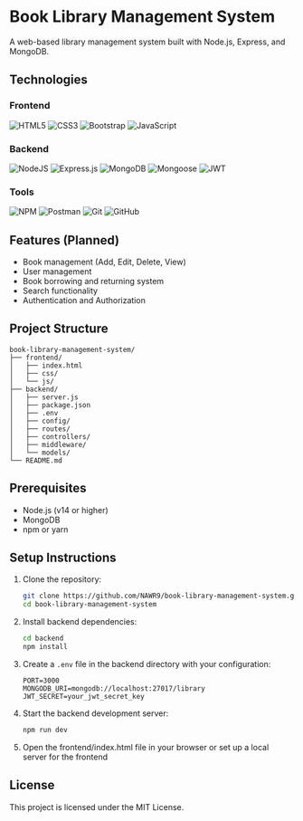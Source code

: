 ﻿# Book Library Management System

A web-based library management system built with Node.js, Express, and MongoDB.

## Technologies

### Frontend

![HTML5](https://img.shields.io/badge/html5-%23E34F26.svg?style=for-the-badge&logo=html5&logoColor=white)
![CSS3](https://img.shields.io/badge/css3-%231572B6.svg?style=for-the-badge&logo=css3&logoColor=white)
![Bootstrap](https://img.shields.io/badge/bootstrap-%23563D7C.svg?style=for-the-badge&logo=bootstrap&logoColor=white)
![JavaScript](https://img.shields.io/badge/javascript-%23323330.svg?style=for-the-badge&logo=javascript&logoColor=%23F7DF1E)

### Backend

![NodeJS](https://img.shields.io/badge/node.js-6DA55F?style=for-the-badge&logo=node.js&logoColor=white)
![Express.js](https://img.shields.io/badge/express.js-%23404d59.svg?style=for-the-badge&logo=express&logoColor=%2361DAFB)
![MongoDB](https://img.shields.io/badge/mongodb-%234ea94b.svg?style=for-the-badge&logo=mongodb&logoColor=white)
![Mongoose](https://img.shields.io/badge/mongoose-%2300f.svg?style=for-the-badge&logo=mongoose&logoColor=white)
![JWT](https://img.shields.io/badge/JWT-black?style=for-the-badge&logo=JSON%20web%20tokens)

### Tools

![NPM](https://img.shields.io/badge/NPM-%23CB3837.svg?style=for-the-badge&logo=npm&logoColor=white)
![Postman](https://img.shields.io/badge/Postman-FF6C37?style=for-the-badge&logo=postman&logoColor=white)
![Git](https://img.shields.io/badge/git-%23F05033.svg?style=for-the-badge&logo=git&logoColor=white)
![GitHub](https://img.shields.io/badge/github-%23121011.svg?style=for-the-badge&logo=github&logoColor=white)

## Features (Planned)

- Book management (Add, Edit, Delete, View)
- User management
- Book borrowing and returning system
- Search functionality
- Authentication and Authorization

## Project Structure

```
book-library-management-system/
├── frontend/
│   ├── index.html
│   ├── css/
│   └── js/
├── backend/
│   ├── server.js
│   ├── package.json
│   ├── .env
│   ├── config/
│   ├── routes/
│   ├── controllers/
│   ├── middleware/
│   └── models/
└── README.md
```

## Prerequisites

- Node.js (v14 or higher)
- MongoDB
- npm or yarn

## Setup Instructions

1. Clone the repository:

   ```bash
   git clone https://github.com/NAWR9/book-library-management-system.git
   cd book-library-management-system
   ```

2. Install backend dependencies:

   ```bash
   cd backend
   npm install
   ```

3. Create a `.env` file in the backend directory with your configuration:

   ```
   PORT=3000
   MONGODB_URI=mongodb://localhost:27017/library
   JWT_SECRET=your_jwt_secret_key
   ```

4. Start the backend development server:

   ```bash
   npm run dev
   ```

5. Open the frontend/index.html file in your browser or set up a local server for the frontend

## License

This project is licensed under the MIT License.
